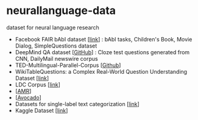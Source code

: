 # neurallanguage-data
dataset for neural language research

- Facebook FAIR bAbI dataset [[link](https://research.facebook.com/researchers/1543934539189348)] : bAbI tasks, Children's Book, Movie Dialog, SimpleQuestions dataset
- DeepMind QA dataset [[GitHub](https://github.com/deepmind/rc-data)] : Cloze test questions generated from CNN, DailyMail newswire corpus
- TED-Multilingual-Parallel-Corpus [[Github](https://github.com/ajinkyakulkarni14/TED-Multilingual-Parallel-Corpus)]
- WikiTableQuestions: a Complex Real-World Question Understanding Dataset [[link](http://nlp.stanford.edu/blog/wikitablequestions-a-complex-real-world-question-understanding-dataset/)]
- LDC Corpus [[link](https://catalog.ldc.upenn.edu/)]
 - [[AMR](https://catalog.ldc.upenn.edu/LDC2014T12 )]
 - [[Avocado](https://catalog.ldc.upenn.edu/LDC2015T03)]
- Datasets for single-label text categorization [[link](http://ana.cachopo.org/datasets-for-single-label-text-categorization)]
- Kaggle Dataset [[link](https://www.kaggle.com/datasets)]
